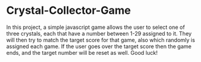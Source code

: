 # Crystal-Collector-Game

In this project, a simple javascript game allows the user to select one of three crystals, each that have a number between 1-29 assigned to it.  They will then try to match the target score for that game, also which randomly is assigned each game.  If the user goes over the target score then the game ends, and the target number will be reset as well.  Good luck!
